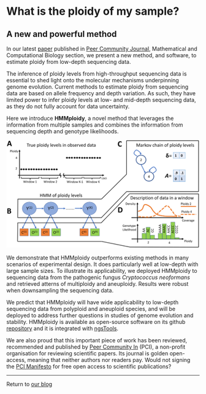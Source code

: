 
# What is the ploidy of my sample?

## A new and powerful method

In our latest [paper](https://peercommunityjournal.org/articles/10.24072/pcjournal.178/) published in [Peer Community Journal](https://peercommunityjournal.org/), Mathematical and Computational Biology section, we present a new method, and software, to estimate ploidy from low-depth sequencing data.

The inference of ploidy levels from high-throughput sequencing data is essential to shed light onto the molecular mechanisms underpinning genome evolution. 
Current methods to estimate ploidy from sequencing data are based on allele frequency and depth variation. 
As such, they have limited power to infer ploidy levels at low- and mid-depth sequencing data, as they do not fully account for data uncertainty. 

Here we introduce __HMMploidy__, a novel method that leverages the information from multiple samples and combines the information from sequencing depth and genotype likelihoods. 

![](/assets/HMMploidy.jpg)

We demonstrate that HMMploidy outperforms existing methods in many scenarios of experimental design.
It does particularly well at low-depth with large sample sizes. 
To illustrate its applicability, we deployed HMMploidy to sequencing data from the pathogenic fungus _Cryptococcus neoformans_ and retrieved atterns of multiploidy and aneuploidy.
Results were robust when downsampling the sequencing data. 

We predict that HMMploidy will have wide applicability to low-depth sequencing data from polyploid and aneuploid species, and will be deployed to address further questions in studies of genome evolution and stability.
HMMploidy is available as open-source software on its github [repository](https://github.com/SamueleSoraggi/HMMploidy) and it is integrated with [ngsTools](https://github.com/mfumagalli/ngsTools).

We are also proud that this important piece of work has been reviewed, recommended and published by [Peer Community In](https://peercommunityin.org/) (PCI), a non-profit organisation for reviewing scientific papers.
Its journal is golden open-access, meaning that neither authors nor readers pay.
Would not signing the [PCI Manifesto](https://peercommunityin.org/pci-manifesto/) for free open access to scientific publications? 


------------------------------------------

Return to [our blog](https://mfumagalli.github.io/blog)















